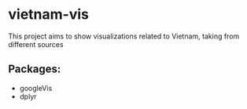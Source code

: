 # vietnam-vis
This project aims to show visualizations related to Vietnam, taking from different sources

## Packages:

* googleVis
* dplyr
